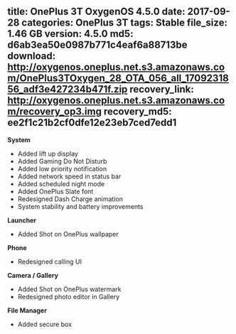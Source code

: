 title: OnePlus 3T OxygenOS 4.5.0
date: 2017-09-28
categories: OnePlus 3T
tags: Stable
file_size: 1.46 GB
version: 4.5.0
md5: d6ab3ea50e0987b771c4eaf6a88713be
download: http://oxygenos.oneplus.net.s3.amazonaws.com/OnePlus3TOxygen_28_OTA_056_all_1709231856_adf3e427234b471f.zip
recovery_link: http://oxygenos.oneplus.net.s3.amazonaws.com/recovery_op3.img
recovery_md5: ee2f1c21b2cf0dfe12e23eb7ced7edd1
---
**System**
* Added lift up display 
* Added Gaming Do Not Disturb 
* Added low priority notification 
* Added network speed in status bar 
* Added scheduled night mode 
* Added OnePlus Slate font 
* Redesigned Dash Charge animation 
* System stability and battery improvements 

**Launcher**
* Added Shot on OnePlus wallpaper 

**Phone**
* Redesigned calling UI 

**Camera / Gallery**
* Added Shot on OnePlus watermark 
* Redesigned photo editor in Gallery 

**File Manager**
* Added secure box 
